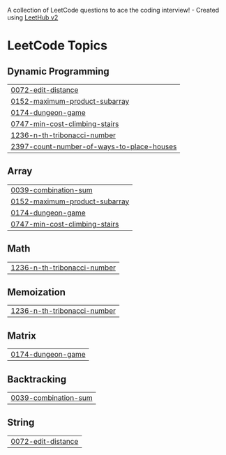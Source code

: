A collection of LeetCode questions to ace the coding interview! - Created using [LeetHub v2](https://github.com/arunbhardwaj/LeetHub-2.0)
<!---LeetCode Topics Start-->
# LeetCode Topics
## Dynamic Programming
|  |
| ------- |
| [0072-edit-distance](https://github.com/nandinitak/Interview_pep/tree/master/0072-edit-distance) |
| [0152-maximum-product-subarray](https://github.com/nandinitak/Interview_pep/tree/master/0152-maximum-product-subarray) |
| [0174-dungeon-game](https://github.com/nandinitak/Interview_pep/tree/master/0174-dungeon-game) |
| [0747-min-cost-climbing-stairs](https://github.com/nandinitak/Interview_pep/tree/master/0747-min-cost-climbing-stairs) |
| [1236-n-th-tribonacci-number](https://github.com/nandinitak/Interview_pep/tree/master/1236-n-th-tribonacci-number) |
| [2397-count-number-of-ways-to-place-houses](https://github.com/nandinitak/Interview_pep/tree/master/2397-count-number-of-ways-to-place-houses) |
## Array
|  |
| ------- |
| [0039-combination-sum](https://github.com/nandinitak/Interview_pep/tree/master/0039-combination-sum) |
| [0152-maximum-product-subarray](https://github.com/nandinitak/Interview_pep/tree/master/0152-maximum-product-subarray) |
| [0174-dungeon-game](https://github.com/nandinitak/Interview_pep/tree/master/0174-dungeon-game) |
| [0747-min-cost-climbing-stairs](https://github.com/nandinitak/Interview_pep/tree/master/0747-min-cost-climbing-stairs) |
## Math
|  |
| ------- |
| [1236-n-th-tribonacci-number](https://github.com/nandinitak/Interview_pep/tree/master/1236-n-th-tribonacci-number) |
## Memoization
|  |
| ------- |
| [1236-n-th-tribonacci-number](https://github.com/nandinitak/Interview_pep/tree/master/1236-n-th-tribonacci-number) |
## Matrix
|  |
| ------- |
| [0174-dungeon-game](https://github.com/nandinitak/Interview_pep/tree/master/0174-dungeon-game) |
## Backtracking
|  |
| ------- |
| [0039-combination-sum](https://github.com/nandinitak/Interview_pep/tree/master/0039-combination-sum) |
## String
|  |
| ------- |
| [0072-edit-distance](https://github.com/nandinitak/Interview_pep/tree/master/0072-edit-distance) |
<!---LeetCode Topics End-->